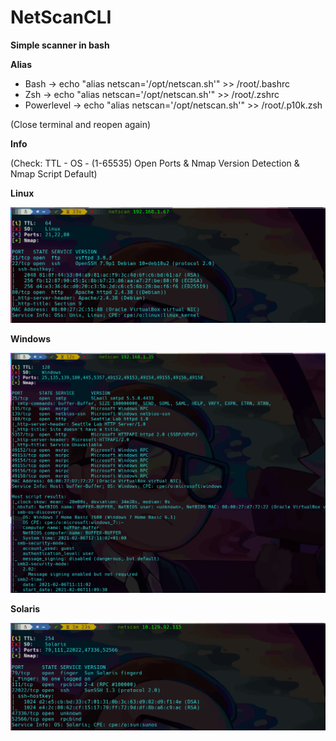 # NetScanCLI

**Simple scanner in bash**

**Alias**

- Bash       -> echo "alias netscan='/opt/netscan.sh'" >> /root/.bashrc
- Zsh        -> echo "alias netscan='/opt/netscan.sh'" >> /root/.zshrc
- Powerlevel -> echo "alias netscan='/opt/netscan.sh'" >> /root/.p10k.zsh

(Close terminal and reopen again)

**Info**

(Check: TTL - OS - (1-65535) Open Ports & Nmap Version Detection & Nmap Script Default)

**Linux**

![](/1.png)

**Windows**

![](/2.png)

**Solaris**

![](/3.png)
